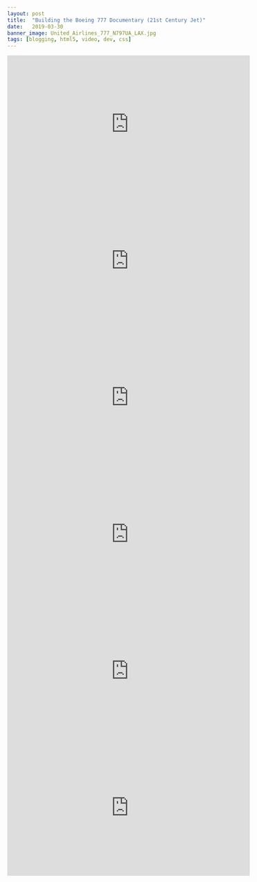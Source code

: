 ```yaml
---
layout: post
title:  "Building the Boeing 777 Documentary (21st Century Jet)"
date:   2019-03-30
banner_image: United_Airlines_777_N797UA_LAX.jpg
tags: [blogging, html5, video, dev, css]
---
```


<iframe width="560" height="315" src="https://www.youtube.com/embed/0oyWZjdXxlw" frameborder="0" allow="accelerometer; autoplay; encrypted-media; gyroscope; picture-in-picture" allowfullscreen></iframe>

<!--more-->

<iframe width="560" height="315" src="https://www.youtube.com/embed/0oyWZjdXxlw" frameborder="0" allow="accelerometer; autoplay; encrypted-media; gyroscope; picture-in-picture" allowfullscreen></iframe>

<iframe width="560" height="315" src="https://www.youtube.com/embed/5inPWgrjONc" frameborder="0" allow="accelerometer; autoplay; encrypted-media; gyroscope; picture-in-picture" allowfullscreen></iframe>

<iframe width="560" height="315" src="https://www.youtube.com/embed/esmbJjK0M7Y" frameborder="0" allow="accelerometer; autoplay; encrypted-media; gyroscope; picture-in-picture" allowfullscreen></iframe>

<iframe width="560" height="315" src="https://www.youtube.com/embed/9LaSR97Zhhc" frameborder="0" allow="accelerometer; autoplay; encrypted-media; gyroscope; picture-in-picture" allowfullscreen></iframe>

<iframe width="560" height="315" src="https://www.youtube.com/embed/x4vEfZFx4hk" frameborder="0" allow="accelerometer; autoplay; encrypted-media; gyroscope; picture-in-picture" allowfullscreen></iframe>